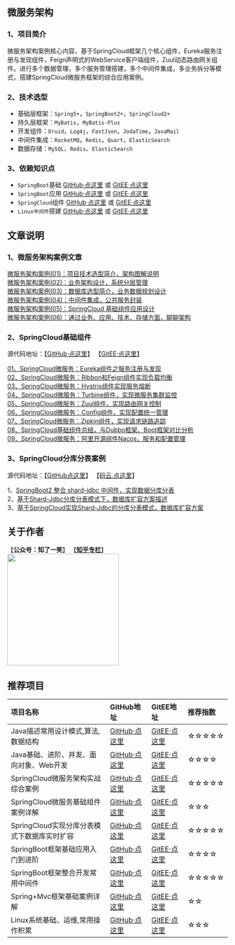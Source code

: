## 微服务架构

### 1、项目简介

微服务架构案例核心内容，基于SpringCloud框架几个核心组件，Eureka服务注册与发现组件，Feign声明式的WebService客户端组件，Zuul动态路由网关组件。进行多个数据管理，多个服务管理搭建，多个中间件集成，多业务拆分等模式，搭建SpringCloud微服务框架的综合应用案例。

### 2、技术选型

- 基础层框架：`Spring5+`，`SpringBoot2+`，`SpringCloud2+`
- 持久层框架：`MyBatis`，`MyBatis-Plus`
- 开发组件：`Druid`，`Log4j`，`FastJson`，`JodaTime`，`JavaMail`
- 中间件集成：`RocketMQ`，`Redis`，`Quart`，`ElasticSearch`
- 数据存储：`MySQL`、`Redis`、`ElasticSearch`

### 3、依赖知识点

- `SpringBoot`基础  [GitHub·点这里](https://github.com/cicadasmile/spring-boot-base) 或  [GitEE·点这里](https://gitee.com/cicadasmile/spring-boot-base)
- `SpringBoot`应用  [GitHub·点这里](https://github.com/cicadasmile/middle-ware-parent) 或  [GitEE·点这里](https://gitee.com/cicadasmile/middle-ware-parent)
- `SpringCloud`组件  [GitHub·点这里](https://github.com/cicadasmile/spring-cloud-base) 或  [GitEE·点这里](https://gitee.com/cicadasmile/spring-cloud-base)
- `Linux中间件`搭建  [GitHub·点这里](https://github.com/cicadasmile/linux-system-base) 或  [GitEE·点这里](https://gitee.com/cicadasmile/linux-system-base)

## 文章说明

### 1、微服务架构案例文章

[微服务架构案例(01)：项目技术选型简介，架构图解说明](https://mp.weixin.qq.com/s?__biz=MzU4Njg0MzYwNw==&mid=2247484173&idx=1&sn=0adceb6d5261aa1d59908043ff690423&chksm=fdf457b5ca83dea3203e5901771ba1cb49ce05db5b700c21536111f2e251373a484da123f0c2&token=1855594949&lang=zh_CN#rd)<br/>
[微服务架构案例(02)：业务架构设计，系统分层管理](https://mp.weixin.qq.com/s?__biz=MzU4Njg0MzYwNw==&mid=2247484192&idx=1&sn=9327cb5595c3eea1f78f777f37892d18&chksm=fdf45798ca83de8eb4b05b344fcb87ea763d5ba1d880536fc9b422e03033ad7d66217fe6e59e&token=1641533948&lang=zh_CN#rd)<br/>
[微服务架构案例(03)：数据库选型简介，业务数据规划设计](https://mp.weixin.qq.com/s?__biz=MzU4Njg0MzYwNw==&mid=2247484199&idx=1&sn=40838d2d9e9c50c35112f03795c4224a&chksm=fdf4579fca83de89ddde900f2b95c4aa1e02edd96d68dd6fb0eef04e314a4214a9e99d9ca1e4&token=1641533948&lang=zh_CN#rd)<br/>
[微服务架构案例(04)：中间件集成，公共服务封装](https://mp.weixin.qq.com/s?__biz=MzU4Njg0MzYwNw==&mid=2247484205&idx=1&sn=522b582d6f69d73a89f91881cbd00b55&chksm=fdf45795ca83de83b02b2e4d3ceb0a851b17428c7e14e352040962c77d6bee806c725a0c6a8f&token=1641533948&lang=zh_CN#rd)<br/>
[微服务架构案例(05)：SpringCloud 基础组件应用设计](https://mp.weixin.qq.com/s?__biz=MzU4Njg0MzYwNw==&mid=2247484211&idx=1&sn=b18843bfbb9b5b291ff1c8b9626b5c53&chksm=fdf4578bca83de9d2542bd2a71e7d655f5f172f90dde99c931ebc2158bb5dafcf34629dfb308&token=1641533948&lang=zh_CN#rd)<br/>
[微服务架构案例(06)：通过业务、应用、技术、存储方面，聊聊架构](https://mp.weixin.qq.com/s?__biz=MzU4Njg0MzYwNw==&mid=2247484230&idx=1&sn=7cf931b52c280147d41daffee57ec59e&chksm=fdf457feca83dee82ca7385918abae16f7a00a90d74a6d3a06fb9a4ad6ed53d0cf597929385a&token=878984111&lang=zh_CN#rd)<br/>

### 2、SpringCloud基础组件

源代码地址：【[GitHub·点这里](https://github.com/cicadasmile/spring-cloud-base)】    【[GitEE·点这里](https://gitee.com/cicadasmile/spring-cloud-base)】

[01、SpringCloud微服务：Eureka组件之服务注册与发现](https://mp.weixin.qq.com/s?__biz=MzU4Njg0MzYwNw==&mid=2247483697&idx=1&sn=723b38f79daf396b0d902a856e70e3fc&chksm=fdf45589ca83dc9fd852f9d10bbbca6d18124757bd31c5235f7bbd918f3c7e92e144ff384443&token=949711998&lang=zh_CN#rd)<br/>
[02、SpringCloud微服务：Ribbon和Feign组件实现负载均衡](https://mp.weixin.qq.com/s?__biz=MzU4Njg0MzYwNw==&mid=2247483981&idx=1&sn=1c5272fca0521ad85fb9d8b2be666492&chksm=fdf456f5ca83dfe3e0cd9caadc2ecf646584af805be2999935c792b839f2bfadbe5773249e97&token=2068987278&lang=zh_CN#rd)<br/>
[03、SpringCloud微服务：Hystrix组件实现服务熔断](https://mp.weixin.qq.com/s?__biz=MzU4Njg0MzYwNw==&mid=2247483985&idx=1&sn=7e27c66495a896edeaa3490314a0f57f&chksm=fdf456e9ca83dfff2b1ade8c4f9c0cec0b1c3a9cf248d0cb11002d75d20b180dad2dd2d2f9e9&token=1511677484&lang=zh_CN#rd)<br/>
[04、SpringCloud微服务：Turbine组件，实现微服务集群监控](https://mp.weixin.qq.com/s?__biz=MzU4Njg0MzYwNw==&mid=2247484004&idx=1&sn=197dab3b3576fbab90beedfd314fc94c&chksm=fdf456dcca83dfca0efe407c654795bb3310ac85d3ae240b6fb72db2873e3654506421739a2a&token=51353754&lang=zh_CN#rd)<br/>
[05、SpringCloud微服务：Zuul组件，实现路由网关控制](https://mp.weixin.qq.com/s?__biz=MzU4Njg0MzYwNw==&mid=2247484022&idx=1&sn=51ae6cf43e67a0213207d34a78e73afd&chksm=fdf456ceca83dfd878110f2c4386d547c95d0718948499c5a1fc94fc114474cd7c028bb40640&token=51353754&lang=zh_CN#rd)<br/>
[06、SpringCloud微服务：Config组件，实现配置统一管理](https://mp.weixin.qq.com/s?__biz=MzU4Njg0MzYwNw==&mid=2247484029&idx=1&sn=6f7b34a7a98c695b16214c73a7af1f24&chksm=fdf456c5ca83dfd389bb573eb0dcff877c8201ae607d6de947c27ced238a8e2a515388440fe3&token=693087170&lang=zh_CN#rd)<br/>
[07、SpringCloud微服务：Zipkin组件，实现请求链路追踪](https://mp.weixin.qq.com/s?__biz=MzU4Njg0MzYwNw==&mid=2247484041&idx=1&sn=8af57497c4ad1036cd0c7a014385c737&chksm=fdf45631ca83df27cbc9274a72eed0fef22ad5e018bcf2f81e50d3a8e4d924965ef08ba017d9&token=1730846991&lang=zh_CN#rd)<br/>
[08、SpringCloud基础组件总结，与Dubbo框架、Boot框架对比分析](https://mp.weixin.qq.com/s?__biz=MzU4Njg0MzYwNw==&mid=2247484056&idx=1&sn=91b7f3c01d8fcc1513150181e22ce264&chksm=fdf45620ca83df36aa94660a6e8b781017676c0ba1555c3c70ed83e3ded8dab82bef9209ba5b&token=1761632241&lang=zh_CN#rd)<br/>
[09、SpringCloud微服务：阿里开源组件Nacos，服务和配置管理](https://mp.weixin.qq.com/s?__biz=MzU4Njg0MzYwNw==&mid=2247484419&idx=1&sn=2b0a9568a6a4dbe61e4bd9a794ce9511&chksm=fdf450bbca83d9ade4a87059d505822c65fe1b472517b8bcfa175e3a8f34aa9cc144f0e4959c&token=1530600379&lang=zh_CN#rd)<br/>

### 3、SpringCloud分库分表案例

源代码地址：【[GitHub点这里](https://github.com/cicadasmile/cloud-shard-jdbc)】    【[码云.点这里](https://gitee.com/cicadasmile/cloud-shard-jdbc)】

1、[SpringBoot2 整合 shard-jdbc 中间件，实现数据分库分表](https://mp.weixin.qq.com/s?__biz=MzU4Njg0MzYwNw==&mid=2247483713&idx=1&sn=cd4228e19d07e0371af7ef06515f4298&chksm=fdf455f9ca83dcef81c44f10bff15a3d3a29553746eef9cad9d4e2a13c5d5709d95a375bff0a&token=582428657&lang=zh_CN#rd)<br/>
2、[基于Shard-Jdbc分库分表模式下，数据库扩容方案描述](https://mp.weixin.qq.com/s?__biz=MzU4Njg0MzYwNw==&mid=2247483723&idx=1&sn=4c4c59e13a05b7cf3ea23054d28a3e22&chksm=fdf455f3ca83dce566173d887ee8f274cc154e72c9c1af29cfecc02e3e77220d9f8b1f3b90c4&token=1249750178&lang=zh_CN#rd)<br/>
3、[基于SpringCloud实现Shard-Jdbc的分库分表模式，数据库扩容方案](https://mp.weixin.qq.com/s?__biz=MzU4Njg0MzYwNw==&mid=2247483732&idx=1&sn=ac0ecd8443ccd7b6f68955023e2291a3&chksm=fdf455ecca83dcfacd2aecc7b6f20deef13ba429f3b0da27159aa67581736a7f492732ae73c8&token=949711998&lang=zh_CN#rd)<br/>

## 关于作者
【<b>公众号：知了一笑</b>】    【<b>[知乎专栏](https://www.zhihu.com/people/cicadasmile/columns)</b>】<br/>
<img width="255px" height="255px" src="https://avatars0.githubusercontent.com/u/50793885?s=460&v=4"/><br/>

## 推荐项目

|项目名称|GitHub地址|GitEE地址|推荐指数|
|:---|:---|:---|:---|
|Java描述常用设计模式,算法,数据结构|[GitHub·点这里](https://github.com/cicadasmile/model-arithmetic-parent)|[GitEE·点这里](https://gitee.com/cicadasmile/model-arithmetic-parent)|☆☆☆☆☆|
|Java基础、进阶、并发、面向对象、Web开发|[GitHub·点这里](https://github.com/cicadasmile/java-base-parent)|[GitEE·点这里](https://gitee.com/cicadasmile/java-base-parent)|☆☆☆☆|
|SpringCloud微服务架构实战综合案例|[GitHub·点这里](https://github.com/cicadasmile/husky-spring-cloud)|[GitEE·点这里](https://gitee.com/cicadasmile/husky-spring-cloud)|☆☆☆☆☆|
|SpringCloud微服务基础组件案例详解|[GitHub·点这里](https://github.com/cicadasmile/spring-cloud-base)|[GitEE·点这里](https://gitee.com/cicadasmile/spring-cloud-base)|☆☆☆|
|SpringCloud实现分库分表模式下数据库实时扩容|[GitHub·点这里](https://github.com/cicadasmile/cloud-shard-jdbc)|[GitEE·点这里](https://gitee.com/cicadasmile/cloud-shard-jdbc)|☆☆☆☆☆|
|SpringBoot框架基础应用入门到进阶|[GitHub·点这里](https://github.com/cicadasmile/spring-boot-base)|[GitEE·点这里](https://gitee.com/cicadasmile/spring-boot-base)|☆☆☆☆|
|SpringBoot框架整合开发常用中间件|[GitHub·点这里](https://github.com/cicadasmile/middle-ware-parent)|[GitEE·点这里](https://gitee.com/cicadasmile/middle-ware-parent)|☆☆☆☆☆|
|Spring+Mvc框架基础案例详解|[GitHub·点这里](https://github.com/cicadasmile/spring-mvc-parent)|[GitEE·点这里](https://gitee.com/cicadasmile/spring-mvc-parent)|☆☆|
|Linux系统基础、运维,常用操作积累|[GitHub·点这里](https://github.com/cicadasmile/linux-system-base)|[GitEE·点这里](https://gitee.com/cicadasmile/linux-system-base)|☆☆☆|
